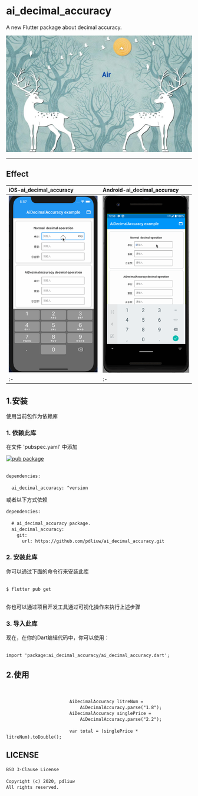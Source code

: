 # ai_decimal_accuracy

A new Flutter package about decimal accuracy.

![totem](https://raw.githubusercontent.com/pdliuw/pdliuw.github.io/master/images/totem_four_logo.jpg)

-----


## Effect

|iOS-ai_decimal_accuracy|Android-ai_decimal_accuracy|
|:-|:-|
|![ios](https://github.com/pdliuw/ai_decimal_accuracy/blob/master/ai_decimal_accuracy_example/gif/ai_decimal_accuracy_ios.gif?raw=true)|![android](https://github.com/pdliuw/ai_decimal_accuracy/blob/master/ai_decimal_accuracy_example/gif/ai_decimal_accuracy_android.gif?raw=true)|
|:-|:-|

## 1.安装

使用当前包作为依赖库

### 1. 依赖此库

在文件 'pubspec.yaml' 中添加

[![pub package](https://img.shields.io/pub/v/ai_decimal_accuracy.svg)](https://pub.dev/packages/ai_decimal_accuracy)

```

dependencies:

  ai_decimal_accuracy: ^version

```

或者以下方式依赖

```
dependencies:

  # ai_decimal_accuracy package.
  ai_decimal_accuracy:
    git:
      url: https://github.com/pdliuw/ai_decimal_accuracy.git

```

### 2. 安装此库

你可以通过下面的命令行来安装此库

```

$ flutter pub get


```

你也可以通过项目开发工具通过可视化操作来执行上述步骤

### 3. 导入此库

现在，在你的Dart编辑代码中，你可以使用：

```

import 'package:ai_decimal_accuracy/ai_decimal_accuracy.dart';

```

## 2.使用



```


                        AiDecimalAccuracy litreNum =
                            AiDecimalAccuracy.parse("1.8");
                        AiDecimalAccuracy singlePrice =
                            AiDecimalAccuracy.parse("2.2");
                        
                        var total = (singlePrice * litreNum).toDouble();

```




## LICENSE

    BSD 3-Clause License
    
    Copyright (c) 2020, pdliuw
    All rights reserved.